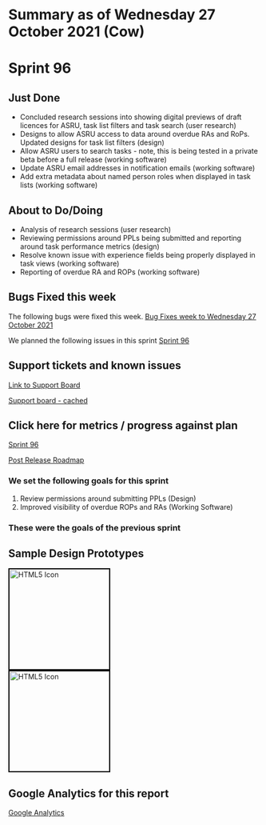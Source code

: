 # Summary as of Wednesday 27 October 2021 (Cow)

# Sprint 96

## Just Done
* Concluded research sessions into showing digital previews of draft licences for ASRU, task list filters and task search (user research)
* Designs to allow ASRU access to data around overdue RAs and RoPs. Updated designs for task list filters (design)
* Allow ASRU users to search tasks - note, this is being tested in a private beta before a full release (working software)
* Update ASRU email addresses in notification emails (working software)
* Add extra metadata about named person roles when displayed in task lists (working software)

## About to Do/Doing
* Analysis of research sessions (user research)
* Reviewing permissions around PPLs being submitted and reporting around task performance metrics (design)
* Resolve known issue with experience fields being properly displayed in task views (working software)
* Reporting of overdue RA and ROPs (working software)

## Bugs Fixed this week
The following bugs were fixed this week.
[Bug Fixes week to Wednesday 27 October 2021](graphs/bugs27102021.png)

We planned the following issues in this sprint 
[Sprint 96](graphs/sprint27102021.png)

## Support tickets and known issues
[Link to Support Board](https://collaboration.homeoffice.gov.uk/jira/secure/RapidBoard.jspa?rapidView=1717&selectedIssue=ASSB-253)

[Support board - cached](graphs/supportBoard27102021.png)

## Click here for metrics / progress against plan
[Sprint 96](graphs/progress27102021.png)

[Post Release Roadmap](graphs/roadmap27102021.png)

### We set the following goals for this sprint
1. Review permissions around submitting PPLs (Design) 
2. Improved visibility of overdue ROPs and RAs (Working Software)

### These were the goals of the previous sprint

## Sample Design Prototypes
<a href="graphs/proto1_27102021.png"><img src="graphs/proto1_27102021.png" alt="HTML5 Icon" width="200" style="border:2px solid black"></a>
<br>
<a href="graphs/proto2_27102021.png"><img src="graphs/proto2_27102021.png" alt="HTML5 Icon" width="200" style="border:2px solid black"></a>
<br>


## Google Analytics for this report
[Google Analytics](graphs/GA27102021.png)

